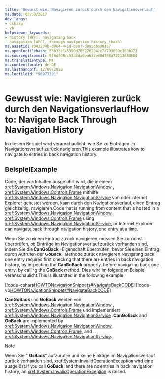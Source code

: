 ```yaml
---
title: 'Gewusst wie: Navigieren zurück durch den Navigationsverlauf'
ms.date: 03/30/2017
dev_langs:
- csharp
- vb
helpviewer_keywords:
- history [WPF], navigating back
- navigation [WPF], through navigation history (back)
ms.assetid: 9343234b-d864-441d-b8a7-d895cba80a87
ms.openlocfilehash: 53b32e145390d7052262042c7a793699c163b373
ms.sourcegitcommit: 9f6df084c53a3da0ea657ed0d708a72213683084
ms.translationtype: MT
ms.contentlocale: de-DE
ms.lasthandoff: 12/09/2020
ms.locfileid: "96977391"
---
```

# <a name="how-to-navigate-back-through-navigation-history"></a><span data-ttu-id="9f7b1-102">Gewusst wie: Navigieren zurück durch den Navigationsverlauf</span><span class="sxs-lookup"><span data-stu-id="9f7b1-102">How to: Navigate Back Through Navigation History</span></span>
<span data-ttu-id="9f7b1-103">In diesem Beispiel wird veranschaulicht, wie Sie zu Einträgen im Navigationsverlauf zurück navigieren.</span><span class="sxs-lookup"><span data-stu-id="9f7b1-103">This example illustrates how to navigate to entries in back navigation history.</span></span>  
  
## <a name="example"></a><span data-ttu-id="9f7b1-104">Beispiel</span><span class="sxs-lookup"><span data-stu-id="9f7b1-104">Example</span></span>  
 <span data-ttu-id="9f7b1-105">Code, der von Inhalten ausgeführt wird, die in einem <xref:System.Windows.Navigation.NavigationWindow> , <xref:System.Windows.Controls.Frame> mithilfe <xref:System.Windows.Navigation.NavigationService> von oder Internet Explorer gehostet werden, kann durch den Navigationsverlauf, einen Eintrag gleichzeitig, navigieren.</span><span class="sxs-lookup"><span data-stu-id="9f7b1-105">Code that is running from content that is hosted in a <xref:System.Windows.Navigation.NavigationWindow>, <xref:System.Windows.Controls.Frame> using <xref:System.Windows.Navigation.NavigationService>, or Internet Explorer can navigate back through navigation history, one entry at a time.</span></span>  
  
 <span data-ttu-id="9f7b1-106">Wenn Sie zu einem Eintrag zurück navigieren, müssen Sie zunächst überprüfen, ob Einträge im Navigationsverlauf zurück vorhanden sind, indem Sie die **CanGoBack** -Eigenschaft überprüfen, bevor Sie einen Eintrag durch Aufrufen der **GoBack** -Methode zurück navigieren.</span><span class="sxs-lookup"><span data-stu-id="9f7b1-106">Navigating back one entry requires first checking that there are entries in back navigation history, by inspecting the **CanGoBack** property, before navigating back one entry, by calling the **GoBack** method.</span></span> <span data-ttu-id="9f7b1-107">Dies wird im folgenden Beispiel veranschaulicht:</span><span class="sxs-lookup"><span data-stu-id="9f7b1-107">This is illustrated in the following example:</span></span>  
  
 [!code-csharp[HOWTONavigationSnippets#NavigateBackCODE](~/samples/snippets/csharp/VS_Snippets_Wpf/HOWTONavigationSnippets/CSharp/HomePage.xaml.cs#navigatebackcode)]
 [!code-vb[HOWTONavigationSnippets#NavigateBackCODE](~/samples/snippets/visualbasic/VS_Snippets_Wpf/HOWTONavigationSnippets/visualbasic/homepage.xaml.vb#navigatebackcode)]  
  
 <span data-ttu-id="9f7b1-108">**CanGoBack** und **GoBack** werden von <xref:System.Windows.Navigation.NavigationWindow> , <xref:System.Windows.Controls.Frame> und implementiert <xref:System.Windows.Navigation.NavigationService> .</span><span class="sxs-lookup"><span data-stu-id="9f7b1-108">**CanGoBack** and **GoBack** are implemented by <xref:System.Windows.Navigation.NavigationWindow>, <xref:System.Windows.Controls.Frame>, and <xref:System.Windows.Navigation.NavigationService>.</span></span>  
  
> [!NOTE]
> <span data-ttu-id="9f7b1-109">Wenn Sie " **GoBack**" aufzurufen und keine Einträge im Navigationsverlauf zurück vorhanden sind, <xref:System.InvalidOperationException> wird eine ausgelöst.</span><span class="sxs-lookup"><span data-stu-id="9f7b1-109">If you call **GoBack**, and there are no entries in back navigation history, an <xref:System.InvalidOperationException> is raised.</span></span>
